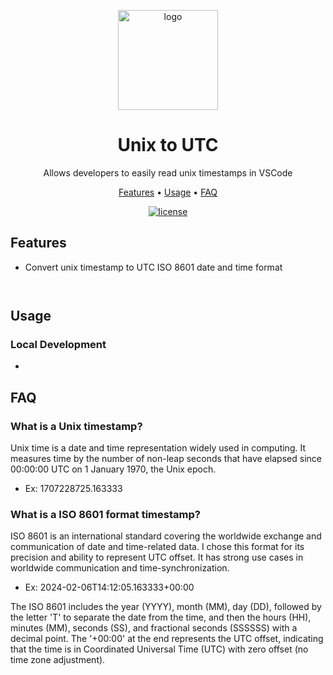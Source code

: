 <p align="center"><img src="https://github.com/3sannasia/VSCode-Extension-unix-to-utc/assets/54860072/94f63320-b1dd-48a8-9514-359b61b629b7" alt="logo" width="160px" /></p>

<h1 align="center">Unix to UTC</h1>

<p align="center"> Allows developers to easily read unix timestamps in VSCode</p>
<p align="center">
  <a href="#features">Features</a> •
  <a href="#usage">Usage</a> •
  <a href="#FAQ">FAQ</a>
</p>

<div align="center">

[![license](https://img.shields.io/github/license/dec0dOS/amazing-github-template.svg?style=flat-square)](LICENSE)

</div>

## Features

- Convert unix timestamp to UTC ISO 8601 date and time format
  ![]()

![]()

![]()

## Usage

### Local Development

-

## FAQ

### What is a Unix timestamp?

Unix time is a date and time representation widely used in computing. It measures time by the number of non-leap seconds that have elapsed since 00:00:00 UTC on 1 January 1970, the Unix epoch.

- Ex: 1707228725.163333

### What is a ISO 8601 format timestamp?

ISO 8601 is an international standard covering the worldwide exchange and communication of date and time-related data. I chose this format for its precision and ability to represent UTC offset. It has strong use cases in worldwide communication and time-synchronization.

- Ex: 2024-02-06T14:12:05.163333+00:00

The ISO 8601 includes the year (YYYY), month (MM), day (DD), followed by the letter 'T' to separate the date from the time, and then the hours (HH), minutes (MM), seconds (SS), and fractional seconds (SSSSSS) with a decimal point. The '+00:00' at the end represents the UTC offset, indicating that the time is in Coordinated Universal Time (UTC) with zero offset (no time zone adjustment).
